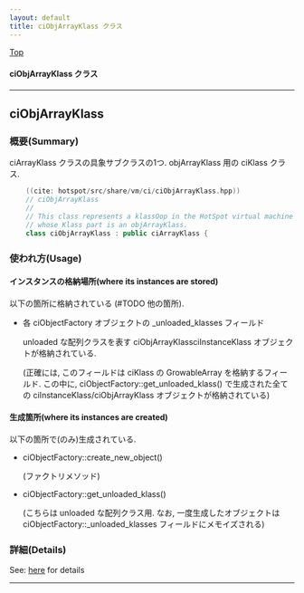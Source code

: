 ```yaml
---
layout: default
title: ciObjArrayKlass クラス 
---
```

[Top](../index.html)

#### ciObjArrayKlass クラス 



---
## <a name="no-BTZukQr" id="no-BTZukQr">ciObjArrayKlass</a>

### 概要(Summary)
ciArrayKlass クラスの具象サブクラスの1つ. objArrayKlass 用の ciKlass クラス.


```cpp
    ((cite: hotspot/src/share/vm/ci/ciObjArrayKlass.hpp))
    // ciObjArrayKlass
    //
    // This class represents a klassOop in the HotSpot virtual machine
    // whose Klass part is an objArrayKlass.
    class ciObjArrayKlass : public ciArrayKlass {
```

### 使われ方(Usage)
#### インスタンスの格納場所(where its instances are stored)
以下の箇所に格納されている (#TODO 他の箇所).

* 各 ciObjectFactory オブジェクトの _unloaded_klasses フィールド
  
  unloaded な配列クラスを表す ciObjArrayKlassciInstanceKlass オブジェクトが格納されている.
  
  (正確には, このフィールドは ciKlass の GrowableArray を格納するフィールド.
  この中に, ciObjectFactory::get_unloaded_klass() で生成された全ての ciInstanceKlass/ciObjArrayKlass オブジェクトが格納されている)

#### 生成箇所(where its instances are created)
以下の箇所で(のみ)生成されている.

* ciObjectFactory::create_new_object()
  
  (ファクトリメソッド)

* ciObjectFactory::get_unloaded_klass()

  (こちらは unloaded な配列クラス用.
  なお, 一度生成したオブジェクトは ciObjectFactory::_unloaded_klasses フィールドにメモイズされる)




### 詳細(Details)
See: [here](../doxygen/classciObjArrayKlass.html) for details

---
